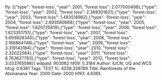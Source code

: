 fly: [{"type": 'forest-loss', "year": 2001, "forest loss": 2.077000498},{"type": 'forest-loss', "year": 2002, "forest loss": 2.368301621},{"type": 'forest-loss', "year": 2003, "forest loss": 1.483518982},{"type": 'forest-loss', "year": 2004, "forest loss": 2.693580668},{"type": 'forest-loss', "year": 2005, "forest loss": 1.820725619},{"type": 'forest-loss', "year": 2006, "forest loss": 1.823351751},{"type": 'forest-loss', "year": 2007, "forest loss": 5.693826345},{"type": 'forest-loss', "year": 2008, "forest loss": 2.166864748},{"type": 'forest-loss', "year": 2009, "forest loss": 3.319143184},{"type": 'forest-loss', "year": 2010, "forest loss": 2.32022584},{"type": 'forest-loss', "year": 2011, "forest loss": 6.763627783},{"type": 'forest-loss', "year": 2012, "forest loss": 3.033765588}]
wdpaid: 903062
hf09: 5.3184
Author: IUCN, UQ and WCS
hfcg: 0.6381
Tags: TEST
fc: 4258.339789
Title: Rainforests of the Atsinanana
Year: 2000
Date: 2000
hf93: 4.6365
